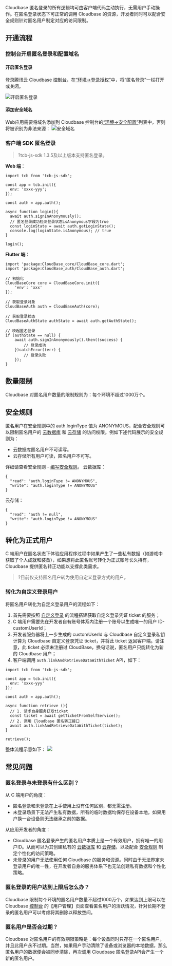 Cloudbase 匿名登录的所有逻辑均可由客户端代码主动执行，无需用户手动操作。在匿名登录状态下可正常的调用 Cloudbase 的资源，开发者同时可以配合安全规则针对匿名用户制定对应的访问限制。

## 开通流程
### 控制台开启匿名登录和配置域名
#### 开启匿名登录
登录腾讯云 Cloudbase [控制台](https://console.cloud.tencent.com/tcb)，在[“环境->登录授权”](https://console.cloud.tencent.com/tcb/env/login)中，将“匿名登录”一栏打开或关闭。

![开启匿名登录](https://main.qcloudimg.com/raw/9687b33a65415e39299f12a57ae741a6.jpg)

#### 添加安全域名
Web应用需要将域名添加到 Cloudbase 控制台的[“环境->安全配置”](https://console.cloud.tencent.com/tcb/env/safety)列表中，否则将被识别为非法来源：
![安全域名](https://main.qcloudimg.com/raw/c435c0be1d4abaa7b92a59aa19b7f277.jpg)



### 客户端 SDK 匿名登录
>?tcb-js-sdk 1.3.5及以上版本支持匿名登录。

**Web 端**：
```
import tcb from 'tcb-js-sdk';

const app = tcb.init({
  env: 'xxxx-yyy';
});

const auth = app.auth();

async function login(){
  await auth.signInAnonymously();
  // 匿名登录成功检测登录状态isAnonymous字段为true
  const loginState = await auth.getLoginState();
  console.log(loginState.isAnonymous); // true
}

login();
```

**Flutter 端**：
```
import 'package:CloudBase_core/CloudBase_core.dart';
import 'package:CloudBase_auth/CloudBase_auth.dart';

// 初始化
CloudBaseCore core = CloudBaseCore.init({
    'env': 'xxx'
});

// 获取登录对象
CloudBaseAuth auth = CloudBaseAuth(core);

// 获取登录状态
CloudBaseAuthState authState = await auth.getAuthState();

// 唤起匿名登录
if (authState == null) {
    await auth.signInAnonymously().then((success) {
        // 登录成功
    })catchError((err) {
        // 登录失败
    });
}

```



## 数量限制
Cloudbase 对匿名用户数量的限制规则为：每个环境不超过1000万个。

## 安全规则
匿名用户在安全规则中的 auth.loginType 值为 ANONYMOUS，配合安全规则可以限制匿名用户的 [云数据库](https://cloud.tencent.com/document/product/876/19369) 和 [云存储](https://cloud.tencent.com/document/product/876/19376) 的访问权限。例如下述代码展示的安全规则为：
- 云数据库匿名用户不可读写。
- 云存储所有用户可读，匿名用户不可写。

详细请查看安全规则 - [编写安全规则](https://cloud.tencent.com/document/product/876/41757)。
云数据库：
```
{
  "read": "auth.loginType != ANONYMOUS",
  "write": "auth.loginType != ANONYMOUS"
}
```
云存储：
```
{
  "read": "auth != null",
  "write": "auth.loginType != ANONYMOUS"
}
```

## 转化为正式用户
C 端用户在匿名状态下体验应用程序过程中如果产生了一些私有数据（如游戏中获取了个人成就和装备），如果想将此匿名账号转化为正式账号长久持有，Cloudbase 提供匿名转正功能以支撑此类需求。

>?目前仅支持匿名用户转为使用自定义登录方式的用户。

### 转化为自定义登录用户
将匿名用户转化为自定义登录用户的流程如下：

1. 首先需要按照 [自定义登录](https://cloud.tencent.com/document/product/876/41731) 的流程搭建获取自定义登录凭证 ticket 的服务；
2. C 端用户需要先在开发者自有账号体系内注册一个账号以生成唯一的用户 ID-customUserId；
3. 开发者服务器将上一步生成的 customUserId 与 Cloudbase 自定义登录私钥计算为 Cloudbase 自定义登录凭证 ticket，并将此 ticket 返回客户端。请注意，此 ticket 必须未注册过 CloudBase，换句话说，匿名用户只能转化为新的 Cloudbase 用户；
4. 客户端调用 `auth.linkAndRetrieveDataWithTicket` API，如下：

```
import tcb from 'tcb-js-sdk';

const app = tcb.init({
  env: 'xxxx-yyy'
});

const auth = app.auth();

async function retrieve (){
  // 1. 请求自身服务获取ticket
  const ticket = await getTicketFromSelfService();
  // 2. 调用 Cloudbase 匿名转正接口
  await auth.linkAndRetrieveDataWithTicket(ticket);
}

retrieve();
```

整体流程示意如下：
![](https://main.qcloudimg.com/raw/455289d3a8c0863e7674febb0cd555e5.png)

## 常见问题
### 匿名登录与未登录有什么区别？
从 C 端用户的角度：
- 匿名登录和未登录在上手使用上没有任何区别，都无需注册。
- 未登录场景下无法产生私有数据，所有的临时数据均保存在设备本地，如果用户换一台设备则无法继承之前的数据。

从应用开发者的角度：
- Cloudbase 匿名登录产生的匿名用户本质上是一个有效用户，拥有唯一的用户ID。从而可以为其创建私有的 [云数据库](https://cloud.tencent.com/document/product/876/19369) 和 [云存储](https://cloud.tencent.com/document/product/876/19376)，以及配合 [安全规则](https://cloud.tencent.com/document/product/876/41757) 制定个性化的访问策略。
- 未登录的用户无法使用任何 Cloudbase 的服务和资源。同时由于无法界定未登录用户的唯一性，在开发者自身的服务体系下也无法创建私有数据和个性化策略。

### 匿名登录的用户达到上限后怎么办？

Cloudbase 限制每个环境的匿名用户数量不超过1000万个，如果达到上限可以在 Cloudbase [控制台](https://console.cloud.tencent.com/tcb) 的【用户管理】页面查看匿名用户的活跃情况，针对长期不登录的匿名用户可以考虑将其删除以释放空间。

### 匿名用户是否会过期？

Cloudbase 对匿名用户的有效期限策略是：每个设备同时只存在一个匿名用户，并且此用户永不过期。当然，如果用户手动清除了设备或浏览器的本地数据，那么匿名用户的数据便会被同步清除，再次调用 Cloudbase 匿名登录API会产生一个新的匿名用户。
